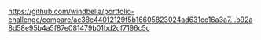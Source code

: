 https://github.com/windbella/portfolio-challenge/compare/ac38c44012129f5b16605823024ad631cc16a3a7...b92a8d58e95b4a5f87e081479b01bd2cf7196c5c
